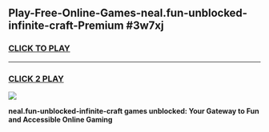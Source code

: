 
## Play-Free-Online-Games-neal.fun-unblocked-infinite-craft-Premium #3w7xj
<h3>
<a href="https://premium.freeplayer.one?title=neal.fun-unblocked-infinite-craft&ref=8M">CLICK TO PLAY</a></h3>
<hr>

<h3>
<a href="https://premium.freeplayer.one?title=neal.fun-unblocked-infinite-craft&ref=8M">CLICK 2 PLAY</a>
  
</h3>

<a href="https://premium.freeplayer.one?title=neal.fun-unblocked-infinite-craft&ref=8M"><img src="https://clearcache.store/games.png"></a>


**neal.fun-unblocked-infinite-craft games unblocked: Your Gateway to Fun and Accessible Online Gaming**
